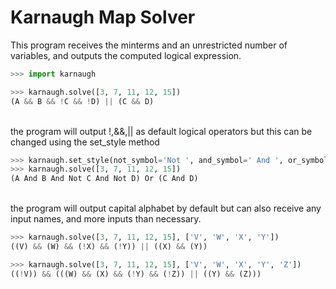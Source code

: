 # Karnaugh Map Solver

This program receives the minterms and an unrestricted number of variables, and outputs the computed logical expression.

```python
>>> import karnaugh

>>> karnaugh.solve([3, 7, 11, 12, 15])
(A && B && !C && !D) || (C && D)
```
\
the program will output !,&&,|| as default logical operators but this can be changed using the set_style method
```python
>>> karnaugh.set_style(not_symbol='Not ', and_symbol=' And ', or_symbol=' Or ', paranthesize_variables=False)
>>> karnaugh.solve([3, 7, 11, 12, 15])
(A And B And Not C And Not D) Or (C And D)
```
\
the program will output capital alphabet by default but can also receive any input names, and more inputs than necessary.
```python
>>> karnaugh.solve([3, 7, 11, 12, 15], ['V', 'W', 'X', 'Y'])
((V) && (W) && (!X) && (!Y)) || ((X) && (Y))

>>> karnaugh.solve([3, 7, 11, 12, 15], ['V', 'W', 'X', 'Y', 'Z'])
((!V)) && (((W) && (X) && (!Y) && (!Z)) || ((Y) && (Z)))
```
